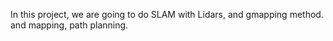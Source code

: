 In this project, we are going to do SLAM with Lidars, and gmapping method. and mapping, path planning.
